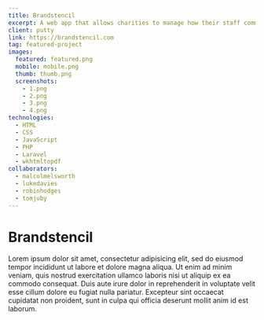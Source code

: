 ```yaml
---
title: Brandstencil
excerpt: A web app that allows charities to manage how their staff communicate their brand
client: putty
link: https://brandstencil.com
tag: featured-project
images:
  featured: featured.png
  mobile: mobile.png
  thumb: thumb.png
  screenshots:
    - 1.png
    - 2.png
    - 3.png
    - 4.png
technologies:
  - HTML
  - CSS
  - JavaScript
  - PHP
  - Laravel
  - wkhtmltopdf
collaborators:
  - malcolmelsworth
  - lukedavies
  - robinhodges
  - tomjuby
---
```


# Brandstencil

Lorem ipsum dolor sit amet, consectetur adipisicing elit, sed do eiusmod tempor incididunt ut labore et dolore magna aliqua. Ut enim ad minim veniam, quis nostrud exercitation ullamco laboris nisi ut aliquip ex ea commodo consequat. Duis aute irure dolor in reprehenderit in voluptate velit esse cillum dolore eu fugiat nulla pariatur. Excepteur sint occaecat cupidatat non proident, sunt in culpa qui officia deserunt mollit anim id est laborum.
